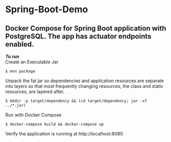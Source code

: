# Spring-Boot-Demo
Docker Compose for Spring Boot application with PostgreSQL. The app has actuator endpoints enabled.<br/>
---
***To run<br/>***
Create an Executable Jar<br/>
```shell
$ mvn package
```

Unpack the fat jar so dependencies and application resources are separate into layers so that most frequently changing resources, the class and static resources, are layered after.
```shell
$ mkdir -p target/dependency && (cd target/dependency; jar -xf ../*.jar)
```
Run with Docker Compose
```shell
$ docker-compose build && docker-compose up
```
Verify the application is running at http://localhost:8080
